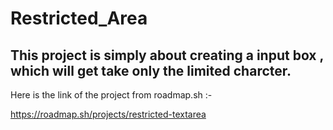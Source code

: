 # Restricted_Area
## This project is simply about creating a  input box , which will get take only the limited charcter.

Here is the link of the project from roadmap.sh :-

https://roadmap.sh/projects/restricted-textarea
